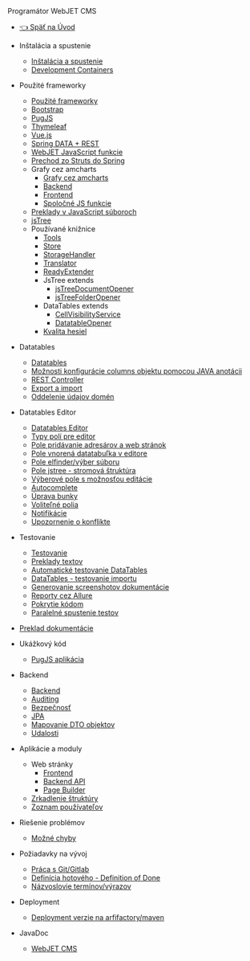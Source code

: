 <div class="sidebar-section">Programátor WebJET CMS</div>

- [:point_left: Späť na Úvod](/?back)

- Inštalácia a spustenie
    - [Inštalácia a spustenie](/developer/install/README.md)
    - [Development Containers](/developer/install/devcontainers/README.md)
- Použité frameworky
    - [Použité frameworky](/developer/frameworks/README.md)
    - [Bootstrap](/developer/frameworks/bootstrap.md)
    - [PugJS](/developer/frameworks/pugjs.md)
    - [Thymeleaf](/developer/frameworks/thymeleaf.md)
    - [Vue.js](/developer/frameworks/vue.md)
    - [Spring DATA + REST](/developer/frameworks/spring.md)
    - [WebJET JavaScript funkcie](/developer/frameworks/webjetjs.md)
    - [Prechod zo Struts do Spring](/developer/frameworks/struts/README.md)
    - Grafy cez amcharts
      - [Grafy cez amcharts](/developer/frameworks/amcharts.md)
      - [Backend](/developer/frameworks/charts/backend/README.md)
      - [Frontend](/developer/frameworks/charts/frontend/README.md)
      - [Spoločné JS funkcie](/developer/frameworks/charts/frontend/statjs.md)
    - [Preklady v JavaScript súboroch](/developer/frameworks/jstranslate.md)
    - [jsTree](/developer/jstree/README.md)
    - Používané knižnice
        - [Tools](/developer/libraries/tools.md)
        - [Store](/developer/libraries/store.md)
        - [StorageHandler](/developer/libraries/storage-handler.md)
        - [Translator](/developer/libraries/translator.md)
        - [ReadyExtender](/developer/libraries/ready-extender.md)
        - JsTree extends
            - [jsTreeDocumentOpener](/developer/libraries/js-tree-document-opener.md)
            - [jsTreeFolderOpener](/developer/libraries/js-tree-folder-opener.md)
        - DataTables extends
            - [CellVisibilityService](/developer/libraries/cell-visibility-service.md)
            - [DatatableOpener](/developer/libraries/datatable-opener.md)
        - [Kvalita hesiel](/developer/libraries/password-strength.md)
- Datatables
    - [Datatables](/developer/datatables/README.md)
    - [Možnosti konfigurácie columns objektu pomocou JAVA anotácii](/developer/datatables-editor/datatable-columns.md)
    - [REST Controller](/developer/datatables/restcontroller.md)
    - [Export a import](/developer/datatables/export-import.md)
    - [Oddelenie údajov domén](/developer/datatables/domainid.md)
- Datatables Editor
    - [Datatables Editor](/developer/datatables-editor/README.md)
    - [Typy polí pre editor](/developer/datatables-editor/standard-fields.md)
    - [Pole pridávanie adresárov a web stránok](/developer/datatables-editor/field-json.md)
    - [Pole vnorená datatabuľka v editore](/developer/datatables-editor/field-datatable.md)
    - [Pole elfinder/výber súboru](/developer/datatables-editor/field-elfinder.md)
    - [Pole jstree - stromová štruktúra](/developer/datatables-editor/field-jstree.md)
    - [Výberové pole s možnosťou editácie](/developer/datatables-editor/field-select-editable.md)
    - [Autocomplete](/developer/datatables-editor/autocomplete.md)
    - [Úprava bunky](/developer/datatables-editor/bubble.md)
    - [Voliteľné polia](/developer/datatables-editor/customfields.md)
    - [Notifikácie](/developer/datatables-editor/notify.md)
    - [Upozornenie o konflikte](/developer/datatables-editor/editor-locking.md)
- Testovanie
    - [Testovanie](/developer/testing/README.md)
    - [Preklady textov](/developer/testing/i18n.md)
    - [Automatické testovanie DataTables](/developer/testing/datatable.md)
    - [DataTables - testovanie importu](/developer/testing/datatable-import.md)
    - [Generovanie screenshotov dokumentácie](/developer/testing/screenshots.md)
    - [Reporty cez Allure](/developer/testing/allure.md)
    - [Pokrytie kódom](/developer/testing/codecoverage.md)
    - [Paralelné spustenie testov](/developer/testing/parallel.md)
- [Preklad dokumentácie](/developer/documentation-translate/README.md)
- Ukážkový kód
  - [PugJS aplikácia](/developer/frameworks/example.md)
- Backend
    - [Backend](/developer/backend/README.md)
    - [Auditing](/developer/backend/auditing.md)
    - [Bezpečnosť](/developer/backend/security.md)
    - [JPA](/developer/backend/jpa.md)
    - [Mapovanie DTO objektov](/developer/backend/mapstruct.md)
    - [Udalosti](/developer/backend/events.md)
- Aplikácie a moduly
    - Web stránky
      - [Frontend](/developer/apps/webpages/README.md)
      - [Backend API](/developer/apps/webpages/api.md)
      - [Page Builder](/developer/apps/webpages/pagebuilder.md)
    - [Zrkadlenie štruktúry](/developer/apps/docmirroring.md)
    - [Zoznam používateľov](/developer/apps/users/README.md)
- Riešenie problémov
  - [Možné chyby](/developer/troubles/README.md)
- Požiadavky na vývoj
    - [Práca s Git/Gitlab](/developer/guidelines/gitlab.md)
    - [Definícia hotového - Definition of Done](/developer/guidelines/definition-of-done.md)
    - [Názvoslovie termínov/výrazov](/developer/guidelines/terms.md)
- Deployment
  - [Deployment verzie na arfifactory/maven](/developer/install/deployment.md)
- JavaDoc
  - [WebJET CMS](/javadoc/index.html)